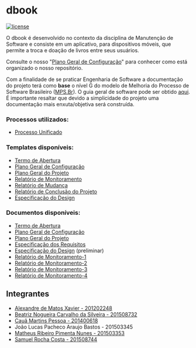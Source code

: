 # dbook

[![license](https://img.shields.io/github/license/matheuspiment/dbook.svg)](https://github.com/matheuspiment/dbook/blob/master/LICENSE)

O dbook é desenvolvido no contexto da disciplina de Manutenção de Software e consiste em um aplicativo, para dispositivos móveis, que permite a troca e doação de livros entre seus usuários.

Consulte o nosso "[Plano Geral de Configuração](https://github.com/matheuspiment/dbook/blob/master/docs/projeto/DB2017-1-PGC-1.1.md)" para conhecer como está organizado o nosso repositório.

Com a finalidade de se praticar Engenharia de Software a documentação do projeto terá como **base** o nível G do modelo de Melhoria do Processo de Software Brasileiro ([MPS.Br](http://www.softex.br/mpsbr/)). O guia geral de software pode ser obtido [aqui](http://www.softex.br/wp-content/uploads/2016/04/MPS.BR_Guia_Geral_Software_2016-com-ISBN.pdf?x15632). É importante resaltar que devido a simplicidade do projeto uma documentação mais enxuta/objetiva será construída.

### Processos utilizados:  
* [Processo Unificado](https://github.com/matheuspiment/dbook/blob/master/docs/processo/definicao/pu-processo.md)

### Templates disponíveis:

* [Termo de Abertura](https://github.com/matheuspiment/dbook/blob/master/docs/processo/template/pr-termo-de-abertura.md)
* [Plano Geral de Configuração](https://github.com/matheuspiment/dbook/blob/master/docs/processo/template/pr-plano-geral-de-configuracao.md)
* [Plano Geral do Projeto](https://github.com/matheuspiment/dbook/blob/master/docs/processo/template/pr-plano-geral-do-projeto.md)
* [Relatório de Monitoramento](https://github.com/matheuspiment/dbook/blob/master/docs/processo/template/pr-relatorio-de-monitoramento.md)
* [Relatório de Mudança](https://github.com/matheuspiment/dbook/blob/master/docs/processo/template/pr-relatorio-de-mudanca.md)
* [Relatório de Conclusão do Projeto](https://github.com/matheuspiment/dbook/blob/master/docs/processo/template/pr-relatorio-de-conclusao-do-projeto.md)
* [Especificação do Design](https://github.com/matheuspiment/dbook/blob/master/docs/processo/template/pr-especificacao-do-design.md)

### Documentos disponíveis:

* [Termo de Abertura](https://github.com/matheuspiment/dbook/blob/master/docs/projeto/DB2017-1-TAP-1.1.md)
* [Plano Geral de Configuração](https://github.com/matheuspiment/dbook/blob/master/docs/projeto/DB2017-1-PGC-1.1.md)
* [Plano Geral do Projeto](https://github.com/matheuspiment/dbook/blob/master/docs/projeto/DB2017-1-PGP-1.1.md)
* [Especificação dos Requisitos](https://github.com/matheuspiment/dbook/blob/master/docs/projeto/DB2017-1-ERP-1.0.pdf)
* [Especificação do Design](https://github.com/matheuspiment/dbook/blob/master/docs/projeto/DB2017-1-EDP-1.0.md) (preliminar)
* [Relatório de Monitoramento-1](https://github.com/matheuspiment/dbook/blob/master/docs/projeto/DB2017-1-RDM-1-1.1.md)
* [Relatório de Monitoramento-2](https://github.com/matheuspiment/dbook/blob/master/docs/projeto/DB2017-1-RDM-2-1.1.md)
* [Relatório de Monitoramento-3](https://github.com/matheuspiment/dbook/blob/master/docs/projeto/DB2017-1-RDM-3-1.1.md)
* [Relatório de Monitoramento-4](https://github.com/matheuspiment/dbook/blob/master/docs/projeto/DB2017-1-RDM-4-1.0.md)

## Integrantes

- [Alexandre de Matos Xavier - 201202248](https://github.com/mxalexandre) 
- [Beatriz Nogueira Carvalho da Silveira - 201508732](https://github.com/BeatrizN) 
- [Cauã Martins Pessoa - 201400618](https://github.com/Caua539)
- João Lucas Pacheco Araujo Bastos - 201503345
- [Matheus Ribeiro Pimenta Nunes - 201503353](https://github.com/matheuspiment)
- [Samuel Rocha Costa - 201508744](https://github.com/samuelrcosta)
